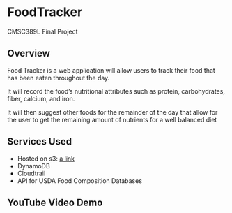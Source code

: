 # FoodTracker

CMSC389L Final Project

## Overview

Food Tracker is a web application will allow users to track their food that has been eaten throughout the day.

It will record the food’s nutritional attributes such as protein, carbohydrates, fiber, calcium, and iron.

It will then suggest other foods for the remainder of the day that allow for the user to get the remaining amount of nutrients for a well balanced diet


## Services Used

- Hosted on s3: [a link](http://cching-food-tracker.s3-website.us-east-2.amazonaws.com/)
- DynamoDB
- Cloudtrail
- API for USDA Food Composition Databases

## YouTube Video Demo
